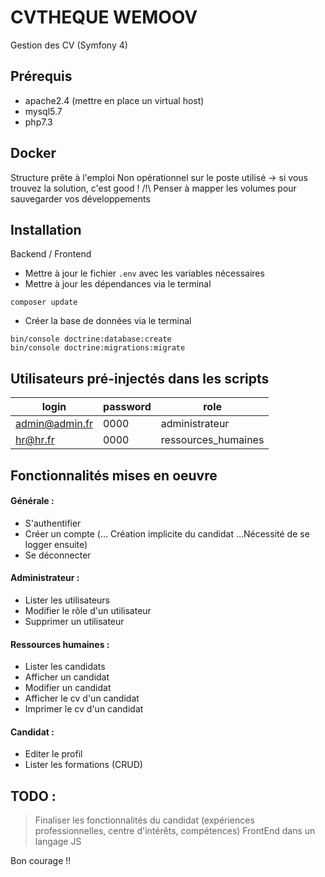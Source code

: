 # CVTHEQUE WEMOOV
Gestion des CV (Symfony 4)




## Prérequis
- apache2.4 (mettre en place un virtual host)
- mysql5.7
- php7.3



## Docker
Structure prête à l'emploi
Non opérationnel sur le poste utilisé -> si vous trouvez la solution, c'est good !
/!\ Penser à mapper les volumes pour sauvegarder vos développements



## Installation
Backend / Frontend
- Mettre à jour le fichier `.env` avec les variables nécessaires
- Mettre à jour les dépendances via le terminal
```
composer update
```
- Créer la base de données via le terminal
```
bin/console doctrine:database:create
bin/console doctrine:migrations:migrate
```

## Utilisateurs pré-injectés dans les scripts
| login | password | role |
| ------ | ------ | ------ |
| admin@admin.fr | 0000 | administrateur |
| hr@hr.fr | 0000 | ressources_humaines |



## Fonctionnalités mises en oeuvre

#### Générale :
* S'authentifier
* Créer un compte (... Création implicite du candidat ...Nécessité de se logger ensuite)
* Se déconnecter

#### Administrateur :
* Lister les utilisateurs
* Modifier le rôle d'un utilisateur
* Supprimer un utilisateur

#### Ressources humaines :
* Lister les candidats
* Afficher un candidat
* Modifier un candidat
* Afficher le cv d'un candidat
* Imprimer le cv d'un candidat

#### Candidat :
- Editer le profil
- Lister les formations (CRUD)



## TODO :
> Finaliser les fonctionnalités du candidat (expériences professionnelles, centre d'intérêts, compétences)
> FrontEnd dans un langage JS 


Bon courage !!
